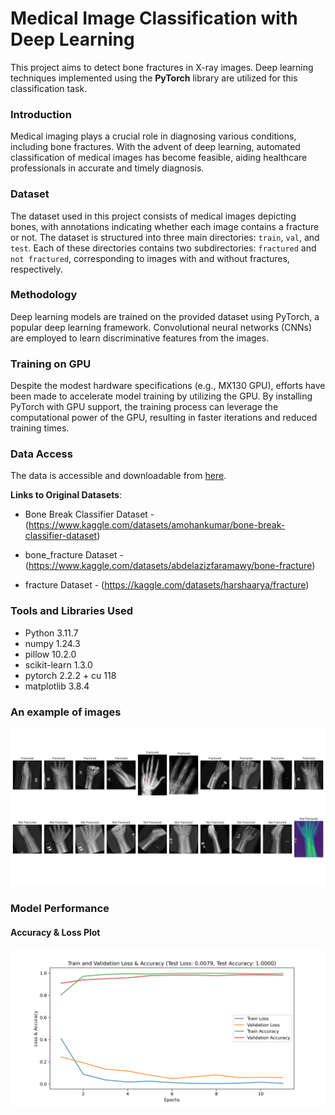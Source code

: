 # Medical Image Classification with Deep Learning
This project aims to detect bone fractures in X-ray images. Deep learning techniques implemented using the **PyTorch** library are utilized for this classification task.
### Introduction
Medical imaging plays a crucial role in diagnosing various conditions, including bone fractures. With the advent of deep learning, automated classification of medical images has become feasible, aiding healthcare professionals in accurate and timely diagnosis.
### Dataset
The dataset used in this project consists of medical images depicting bones, with annotations indicating whether each image contains a fracture or not. The dataset is structured into three main directories: `train`, `val`, and `test`. Each of these directories contains two subdirectories: `fractured` and `not fractured`, corresponding to images with and without fractures, respectively.
### Methodology
Deep learning models are trained on the provided dataset using PyTorch, a popular deep learning framework. Convolutional neural networks (CNNs) are employed to learn discriminative features from the images.
### Training on GPU
Despite the modest hardware specifications (e.g., MX130 GPU), efforts have been made to accelerate model training by utilizing the GPU. By installing PyTorch with GPU support, the training process can leverage the computational power of the GPU, resulting in faster iterations and reduced training times.
### Data Access
The data is accessible and downloadable from [here](https://www.kaggle.com/datasets/bmadushanirodrigo/fracture-multi-region-x-ray-data/data).

**Links to Original Datasets**:

- Bone Break Classifier Dataset - (https://www.kaggle.com/datasets/amohankumar/bone-break-classifier-dataset)

- bone_fracture Dataset - (https://www.kaggle.com/datasets/abdelazizfaramawy/bone-fracture)

- fracture Dataset - (https://kaggle.com/datasets/harshaarya/fracture)

### Tools and Libraries Used
- Python 3.11.7
- numpy 1.24.3
- pillow 10.2.0
- scikit-learn 1.3.0
- pytorch 2.2.2 + cu 118
- matplotlib 3.8.4
### An example of images
![images](https://github.com/mohammadhosseinparsaei/Bone-Fracture-Multi-Region-X-ray-Data/blob/main/sample_images.png)
### Model Performance
#### Accuracy & Loss Plot
![Accuracy & Loss plot](https://github.com/mohammadhosseinparsaei/Bone-Fracture-Multi-Region-X-ray-Data/blob/main/train_val_loss_acc_plot.png)

